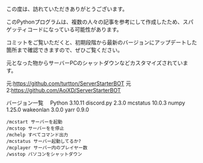 この度は、訪れていただきありがとうございます。

このPythonプログラムは、複数の人々の記事を参考にして作成したため、スパゲッティコードになっている可能性があります。

コミットをご覧いただくと、初期段階から最新のバージョンにアップデートした箇所まで確認できますので、ぜひご覧ください。

元となった物からサーバーPCのシャットダウンなどカスタマイズされています。

元:https://github.com/turtton/ServerStarterBOT
元2:https://github.com/AoiXD/ServerStarterBOT

バージョン一覧　
Python             3.10.11
discord.py         2.3.0
mcstatus           10.0.3
numpy              1.25.0
wakeonlan          3.0.0
yarr               0.9.0

```
/mcstart サーバーを起動
/mcstop サーバーをを停止
/mchelp すべてコマンド出力
/mcstatus サーバー起動してるか?
/mcplayer サーバー内のプレイヤー数
/wsstop パソコンをシャットダウン
```

